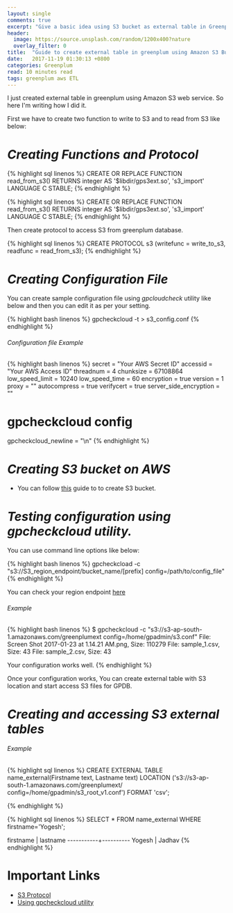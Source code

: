 ```yaml
---
layout: single
comments: true
excerpt: "Give a basic idea using S3 bucket as external table in Greenplum Database"
header:
  image: https://source.unsplash.com/random/1200x400?nature
  overlay_filter: 0
title:  "Guide to create external table in greenplum using Amazon S3 Buckets"
date:   2017-11-19 01:30:13 +0800
categories: Greenplum
read: 10 minutes read
tags: greenplum aws ETL
---
```


I just created external table in greenplum using Amazon S3 web service. So here I'm writing how I did it.

First we have to create two function to write to S3 and to read from S3 like below:

# *Creating Functions and Protocol*


{% highlight sql linenos %}
CREATE OR REPLACE FUNCTION read_from_s3()
RETURNS integer
AS  '$libdir/gps3ext.so', 's3_import'
LANGUAGE C STABLE;
{% endhighlight %}


{% highlight sql linenos %}
CREATE OR REPLACE FUNCTION read_from_s3()
RETURNS integer
AS '$libdir/gps3ext.so', 's3_import'
LANGUAGE C STABLE;
{% endhighlight %}


Then create protocol to access S3 from greenplum database.

{% highlight sql linenos %}
CREATE PROTOCOL s3
(writefunc = write_to_s3, readfunc = read_from_s3);
{% endhighlight %}


# *Creating Configuration File*

You can create sample configuration file using *gpcloudcheck* utility like below and then you can edit it as per your setting.

{% highlight bash linenos %}
gpcheckcloud -t > s3_config.conf
{% endhighlight %}
###### Configuration file Example

{% highlight bash linenos %}
  secret = "Your AWS Secret ID"
  accessid = "Your AWS Access ID"
  threadnum = 4
  chunksize = 67108864
  low_speed_limit = 10240
  low_speed_time = 60
  encryption = true
  version = 1
  proxy = ""
  autocompress = true
  verifycert = true
  server_side_encryption = ""
  # gpcheckcloud config
  gpcheckcloud_newline = "\n"
  {% endhighlight %}

# *Creating S3 bucket on AWS*

  + You can follow [this](http://docs.aws.amazon.com/AmazonS3/latest/gsg/CreatingABucket.html) guide to to create S3 bucket.


# *Testing configuration using gpcheckcloud utility.*


You can use command line options like below:

{% highlight bash linenos %}
gpcheckcload -c "s3://S3_region_endpoint/bucket_name/[prefix] config=/path/to/config_file"
{% endhighlight %}

You can check your region endpoint [here](http://docs.aws.amazon.com/general/latest/gr/rande.html#s3_region)

###### Example

{% highlight bash linenos %}
$ gpcheckcloud -c "s3://s3-ap-south-1.amazonaws.com/greenplumext config=/home/gpadmin/s3.conf"
File: Screen Shot 2017-01-23 at 1.14.21 AM.png, Size: 110279
File: sample_1.csv, Size: 43
File: sample_2.csv, Size: 43

Your configuration works well.
{% endhighlight %}

Once your configuration works, You can create external table with S3 location and start access S3 files for GPDB.



# *Creating and accessing S3 external tables*
###### Example
{% highlight sql linenos %}
CREATE EXTERNAL TABLE name_external(Firstname text, Lastname text)
LOCATION ('s3://s3-ap-south-1.amazonaws.com/greenplumext/ config=/home/gpadmin/s3_root_v1.conf')
FORMAT 'csv';

{% endhighlight %}

{% highlight sql linenos %}
SELECT * FROM name_external
WHERE firstname='Yogesh';                                                                                                

firstname | lastname
-----------+----------
 Yogesh    | Jadhav
 {% endhighlight %}

# Important Links


+ [S3 Protocol](https://gpdb.docs.pivotal.io/510/admin_guide/external/g-s3-protocol.html)
+ [Using gpcheckcloud utility](https://gpdb.docs.pivotal.io/510/admin_guide/external/g-s3-protocol.html#amazon-emr__s3chkcfg_utility)

